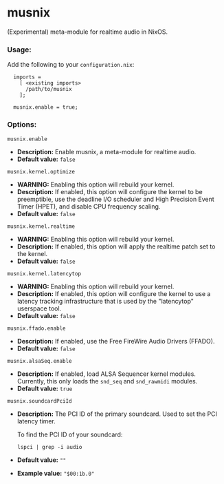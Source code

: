 # musnix

(Experimental) meta-module for realtime audio in NixOS.

### Usage:
Add the following to your `configuration.nix`:
```
  imports = 
    [ <existing imports>
      /path/to/musnix
    ];
    
  musnix.enable = true;
```

### Options:

`musnix.enable`
* **Description:** Enable musnix, a meta-module for realtime audio.
* **Default value:** `false`

`musnix.kernel.optimize`
* **WARNING:** Enabling this option will rebuild your kernel.
* **Description:** If enabled, this option will configure the kernel to be preemptible, use the deadline I/O scheduler and High Precision Event Timer (HPET), and disable CPU frequency scaling.
* **Default value:** `false`

`musnix.kernel.realtime`
* **WARNING:** Enabling this option will rebuild your kernel.
* **Description:** If enabled, this option will apply the realtime patch set to the kernel.
* **Default value:** `false`

`musnix.kernel.latencytop`
* **WARNING:** Enabling this option will rebuild your kernel.
* **Description:** If enabled, this option will configure the kernel to use a latency tracking infrastructure that is used by the "latencytop" userspace tool.
* **Default value:** `false`

`musnix.ffado.enable`
* **Description:** If enabled, use the Free FireWire Audio Drivers (FFADO).
* **Default value:** `false`

`musnix.alsaSeq.enable`
* **Description:** If enabled, load ALSA Sequencer kernel modules.  Currently, this only loads the `snd_seq` and `snd_rawmidi` modules.
* **Default value:** `true`

`musnix.soundcardPciId`
* **Description:** The PCI ID of the primary soundcard. Used to set the PCI latency timer.

  To find the PCI ID of your soundcard:
  ```
  lspci | grep -i audio
  ```
* **Default value:** `""`
* **Example value:** `"$00:1b.0"`
